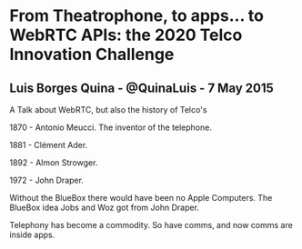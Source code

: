 # From Theatrophone, to apps... to WebRTC APIs: the 2020 Telco Innovation Challenge

## Luis Borges Quina - @QuinaLuis - 7 May 2015

A Talk about WebRTC, but also the history of Telco's

1870 - Antonio Meucci. The inventor of the telephone.

1881 - Clément Ader.

1892 - Almon Strowger.

1972 - John Draper.

Without the BlueBox there would have been no Apple Computers. The BlueBox idea Jobs and Woz got from John Draper.

Telephony has become a commodity. So have comms, and now comms are inside apps.




